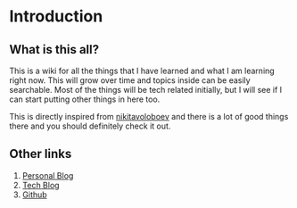 # Introduction

## What is this all?

This is a wiki for all the things that I have learned and what I am learning right now. This will grow over time and topics inside can be easily searchable. Most of the things will be tech related initially, but I will see if I can start putting other things in here too.

This is directly inspired from [nikitavoloboev](https://wiki.nikitavoloboev.xyz/) and there is a lot of good things there and you should definitely check it out.

## Other links

1. [Personal Blog](https://thinkspace.sh)
2. [Tech Blog](https://dev.to/alivenotions)
3. [Github](https://github.com/alivenotions)
